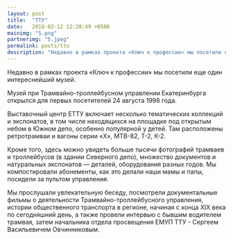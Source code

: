```yaml
---
layout: post
title:  "ТТУ"
date:   2018-02-12 12:28:49 +0500
mainimg: "5.png"
partnerimg: "5.jpeg"
permalink: posts/ttu
description: "Недавно в рамках проекта «Ключ к профессии» мы посетили еще один интереснейший музей."
---
```

Недавно в рамках проекта «Ключ к профессии» мы посетили еще один интереснейший музей.

Музей при Трамвайно-троллейбусном управлении Екатеринбурга открылся для первых посетителей 24 августа 1998 года.

Выставочный центр ЕТТУ включает несколько тематических коллекций и экспонатов, в том числе находящихся на площадке под открытым небом в Южном депо, особенно популярной у детей. Там расположены ретротрамваи и вагоны серии «Х», МТВ-82, Т-2, К-2.

Кроме того, здесь можно увидеть больше тысячи фотографий трамваев и троллейбусов (в здании Северного депо), множество документов и натуральных экспонатов — деталей, оборудования разных годов. Мы компостировали абонементы, как это делали наши мамы и папы, посидели за пультом управления.

Мы прослушали увлекательную беседу, посмотрели документальные фильмы о деятельности Трамвайно-троллейбусного управления, истории общественного транспорта в регионе, начиная с конца XIX века по сегодняшний день, а также провели интервью с бывшим водителем трамвая, затем начальника отдела просвещения ЕМУП ТТУ - Сергеем Васильевичем Овчинниковым.

